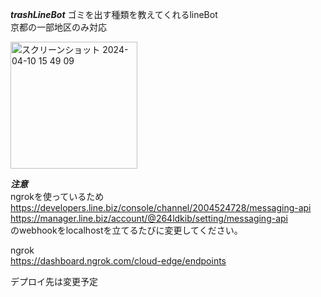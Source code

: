 ***trashLineBot***
ゴミを出す種類を教えてくれるlineBot  
京都の一部地区のみ対応

<img width="203" alt="スクリーンショット 2024-04-10 15 49 09" src="https://github.com/takumi2003/lineTrashBot/assets/123874279/b29c8bd1-1040-46e8-8ea6-a880501b75b8">  

    
***注意***  
ngrokを使っているため  
https://developers.line.biz/console/channel/2004524728/messaging-api  
https://manager.line.biz/account/@264ldkib/setting/messaging-api  
のwebhookをlocalhostを立てるたびに変更してください。  
  
ngrok  
https://dashboard.ngrok.com/cloud-edge/endpoints  

デプロイ先は変更予定
